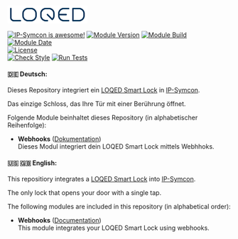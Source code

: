 [![Image](imgs/logo_bg_white.png)](https://loqed.com)

[![IP-Symcon is awesome!](https://img.shields.io/badge/IP--Symcon-6.0-blue.svg)](https://www.symcon.de)
[![Module Version](https://img.shields.io/badge/Module_Version-1.0-blue.svg)]()
[![Module Build](https://img.shields.io/badge/Module_Build-10-blue.svg)]()
[![Module Date](https://img.shields.io/badge/Module_Date-20220305-blue.svg)]()  
[![License](https://img.shields.io/badge/License-CC%20BY--NC--SA%204.0-green.svg)](https://creativecommons.org/licenses/by-nc-sa/4.0/)  
[![Check Style](https://github.com/ubittner/SymconLoqed/workflows/Check%20Style/badge.svg)](https://github.com/ubittner/SymconLoqed/actions)
[![Run Tests](https://github.com/ubittner/SymconLoqed/workflows/Run%20Tests/badge.svg)](https://github.com/ubittner/SymconLoqed/actions)

#### :de: Deutsch:

Dieses Repository integriert ein [LOQED Smart Lock](https://loqed.com) in [IP-Symcon](https://www.symcon.de).  

Das einzige Schloss, das Ihre Tür mit einer Berührung öffnet.  

Folgende Module beinhaltet dieses Repository (in alphabetischer Reihenfolge):

- __Webhooks__ ([Dokumentation](./docs/Loqed/de/README.md))  
  Dieses Modul integriert dein LOQED Smart Lock mittels Webhhoks.

  
#### :us: :uk: English:

This repositiory integrates a [LOQED Smart Lock](https://loqed.com) into [IP-Symcon](https://www.symcon.de).  

The only lock that opens your door with a single tap.  

The following modules are included in this repository (in alphabetical order):

- __Webhooks__ ([Documentation](./docs/Loqed/en/README.md))  
  This module integrates your LOQED Smart Lock using webhooks.
